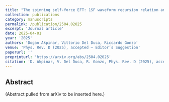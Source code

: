 ```yaml
---
title: "The spinning self-force EFT: 1SF waveform recursion relation and Compton scattering"
collection: publications
category: manuscripts
permalink: /publication/2504.02025
excerpt: 'Journal article'
date: 2025-04-01
year: '2025'
authors: 'Dogan Akpinar, Vittorio Del Duca, Riccardo Gonzo'
venue: 'Phys. Rev. D (2025), accepted — Editor’s Suggestion'
paperurl: ''
preprinturl: 'https://arxiv.org/abs/2504.02025'
citation: 'D. Akpinar, V. Del Duca, R. Gonzo, Phys. Rev. D (2025), accepted.'
---
```


## Abstract
(Abstract pulled from arXiv to be inserted here.)
